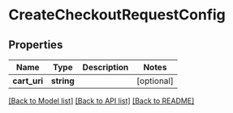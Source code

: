 # CreateCheckoutRequestConfig

## Properties
Name | Type | Description | Notes
------------ | ------------- | ------------- | -------------
**cart_uri** | **string** |  | [optional] 

[[Back to Model list]](../README.md#documentation-for-models) [[Back to API list]](../README.md#documentation-for-api-endpoints) [[Back to README]](../README.md)


